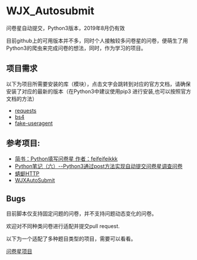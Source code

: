 # WJX_Autosubmit

问卷星自动提交，Python3版本，2019年8月仍有效

目前github上的可用版本并不多，同时个人接触较多问卷星的问卷，便萌生了用Python3的爬虫来完成问卷的想法，同时，作为学习的项目。

## 项目需求
以下为项目所需要安装的库（模块），点击文字会跳转到对应的官方文档，请确保安装了对应的最新的版本（在Python3中建议使用pip3 进行安装,也可以按照官方文档的方法）
- [requests](https://2.python-requests.org//zh_CN/latest/")
- [bs4](https://beautifulsoup.readthedocs.io/zh_CN/v4.4.0/#id8)
- [fake-useragent](https://pypi.org/project/fake-useragent/)




## 参考项目:
- [简书：Python填写问卷星 作者：feifeifeikkk]( https://www.jianshu.com/p/34961ceedcb4)
- [Python笔记（六）--Python3通过post方法实现自动提交问卷星调查问卷](http://www.pianshen.com/article/6056350400/)
- [蜻蜓HTTP](https://www.qingtingip.com/h_210979.html)
- [WJXAutoSubmit](https://github.com/huanxyx/WJXAutoSubmit )

## Bugs

目前脚本仅支持固定问题的问卷，并不支持问题动态变化的问卷。

欢迎对不同种类问卷进行适配并提交pull request.

以下为一个适配了多种题目类型的项目，需要可以看看。

[问卷星项目](https://github.com/tignioj/test_login/tree/master/wjx) 
